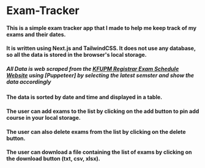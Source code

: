 # Exam-Tracker

#### This is a simple exam tracker app that I made to help me keep track of my exams and their dates.

#### It is written using Next.js and TailwindCSS. It does not use any database, so all the data is stored in the browser's local storage.

##### All Data is web scraped from the [KFUPM Registrar Exam Schedule Website](https://registrar.kfupm.edu.sa/exams-grades/final-exam-schedule/) using [Puppeteer] by selecting the latest semster and show the data accordingly

#### The data is sorted by date and time and displayed in a table.

#### The user can add exams to the list by clicking on the add button to pin add course in your local storage.

#### The user can also delete exams from the list by clicking on the delete button.

#### The user can download a file containing the list of exams by clicking on the download button (txt, csv, xlsx).
